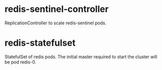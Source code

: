 # redis-sentinel-controller

ReplicationController to scale redis-sentinel pods.

# redis-statefulset

StatefulSet of redis pods. The initial master required to start the cluster 
will be pod redis-0.

